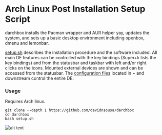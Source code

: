 # Arch Linux Post Installation Setup Script

darchbox installs the Pacman wrapper and AUR helper yay, updates the system, and sets up a basic desktop environment including openbox, dmenu and lemonbar.

[setup.sh](setup.sh) describes the installation procedure and the software included. All main DE features can be controlled with the key bindings (Super+k lists the key bindings) and from the statusbar and taskbar with left and/or right clicks on the icons. Mounted external devices are shown and can be accessed from the statusbar. The [configuration files](filesystem/home/user/) located in ~ and downstream control the entire DE.

### Usage

Requires Arch linux.

```
git clone --depth 1 https://github.com/davidnsousa/darchbox
cd darchbox
bash setup.sh
```

![alt text](https://imgur.com/a/eYTpw9P "dlemonbox desktop")
